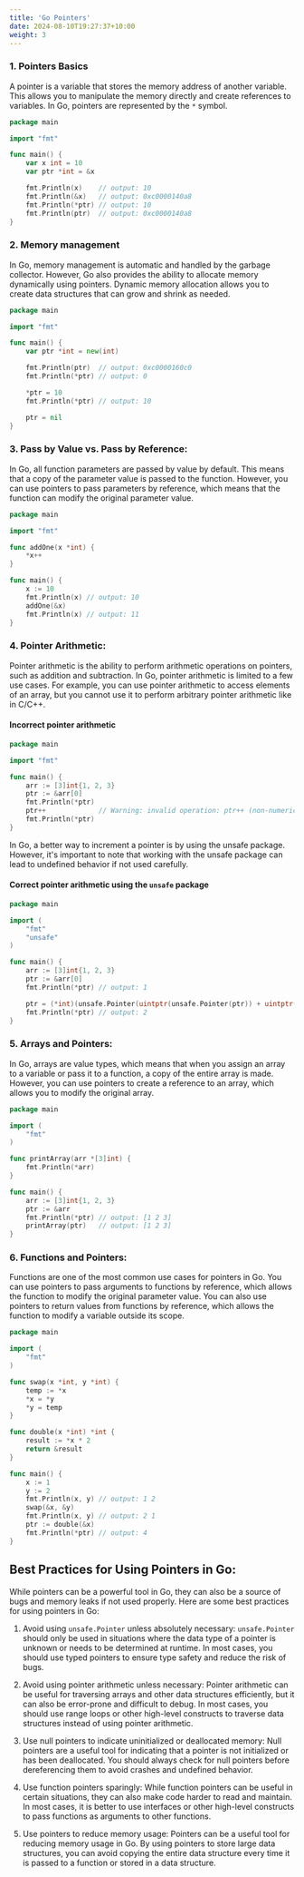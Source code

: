 ```yaml
---
title: 'Go Pointers'
date: 2024-08-10T19:27:37+10:00
weight: 3
---
```


### 1. Pointers Basics

A pointer is a variable that stores the memory address of another variable. This allows you to manipulate the memory directly and create references to variables. In Go, pointers are represented by the `*` symbol.

```go
package main

import "fmt"

func main() {
	var x int = 10
	var ptr *int = &x

	fmt.Println(x)    // output: 10
	fmt.Println(&x)   // output: 0xc0000140a8
	fmt.Println(*ptr) // output: 10
	fmt.Println(ptr)  // output: 0xc0000140a8
}
```

### 2. Memory management

In Go, memory management is automatic and handled by the garbage collector. However, Go also provides the ability to allocate memory dynamically using pointers. Dynamic memory allocation allows you to create data structures that can grow and shrink as needed.

```go
package main

import "fmt"

func main() {
	var ptr *int = new(int)

	fmt.Println(ptr)  // output: 0xc0000160c0
	fmt.Println(*ptr) // output: 0

	*ptr = 10
	fmt.Println(*ptr) // output: 10

	ptr = nil
}
```


### 3. Pass by Value vs. Pass by Reference:

In Go, all function parameters are passed by value by default. This means that a copy of the parameter value is passed to the function. However, you can use pointers to pass parameters by reference, which means that the function can modify the original parameter value.

```go
package main

import "fmt"

func addOne(x *int) {
	*x++
}

func main() {
	x := 10
	fmt.Println(x) // output: 10
	addOne(&x)
	fmt.Println(x) // output: 11
}

```

### 4. Pointer Arithmetic:

Pointer arithmetic is the ability to perform arithmetic operations on pointers, such as addition and subtraction. In Go, pointer arithmetic is limited to a few use cases. For example, you can use pointer arithmetic to access elements of an array, but you cannot use it to perform arbitrary pointer arithmetic like in C/C++.


#### Incorrect pointer arithmetic

```go
package main

import "fmt"

func main() {
	arr := [3]int{1, 2, 3}
	ptr := &arr[0]
	fmt.Println(*ptr)
	ptr++             // Warning: invalid operation: ptr++ (non-numeric type *int)
	fmt.Println(*ptr)
}
```

In Go, a better way to increment a pointer is by using the unsafe package. However, it's important to note that working with the unsafe package can lead to undefined behavior if not used carefully.

#### Correct pointer arithmetic using the `unsafe` package

```go
package main

import (
	"fmt"
	"unsafe"
)

func main() {
	arr := [3]int{1, 2, 3}
	ptr := &arr[0]
	fmt.Println(*ptr) // output: 1

	ptr = (*int)(unsafe.Pointer(uintptr(unsafe.Pointer(ptr)) + uintptr(unsafe.Sizeof(arr[0]))))
	fmt.Println(*ptr) // output: 2
}
```

### 5. Arrays and Pointers:

In Go, arrays are value types, which means that when you assign an array to a variable or pass it to a function, a copy of the entire array is made. However, you can use pointers to create a reference to an array, which allows you to modify the original array.

```go
package main

import (
	"fmt"
)

func printArray(arr *[3]int) {
	fmt.Println(*arr)
}

func main() {
	arr := [3]int{1, 2, 3}
	ptr := &arr
	fmt.Println(*ptr) // output: [1 2 3]
	printArray(ptr)   // output: [1 2 3]
}
```

### 6. Functions and Pointers:

Functions are one of the most common use cases for pointers in Go. You can use pointers to pass arguments to functions by reference, which allows the function to modify the original parameter value. You can also use pointers to return values from functions by reference, which allows the function to modify a variable outside its scope.

```go
package main

import (
	"fmt"
)

func swap(x *int, y *int) {
	temp := *x
	*x = *y
	*y = temp
}

func double(x *int) *int {
	result := *x * 2
	return &result
}

func main() {
	x := 1
	y := 2
	fmt.Println(x, y) // output: 1 2
	swap(&x, &y)
	fmt.Println(x, y) // output: 2 1
	ptr := double(&x)
	fmt.Println(*ptr) // output: 4
}
```


## Best Practices for Using Pointers in Go:

While pointers can be a powerful tool in Go, they can also be a source of bugs and memory leaks if not used properly. Here are some best practices for using pointers in Go:

1. Avoid using `unsafe.Pointer` unless absolutely necessary: `unsafe.Pointer` should only be used in situations where the data type of a pointer is unknown or needs to be determined at runtime. In most cases, you should use typed pointers to ensure type safety and reduce the risk of bugs.

2. Avoid using pointer arithmetic unless necessary: Pointer arithmetic can be useful for traversing arrays and other data structures efficiently, but it can also be error-prone and difficult to debug. In most cases, you should use range loops or other high-level constructs to traverse data structures instead of using pointer arithmetic.

3. Use null pointers to indicate uninitialized or deallocated memory: Null pointers are a useful tool for indicating that a pointer is not initialized or has been deallocated. You should always check for null pointers before dereferencing them to avoid crashes and undefined behavior.

4. Use function pointers sparingly: While function pointers can be useful in certain situations, they can also make code harder to read and maintain. In most cases, it is better to use interfaces or other high-level constructs to pass functions as arguments to other functions.

5. Use pointers to reduce memory usage: Pointers can be a useful tool for reducing memory usage in Go. By using pointers to store large data structures, you can avoid copying the entire data structure every time it is passed to a function or stored in a data structure.

